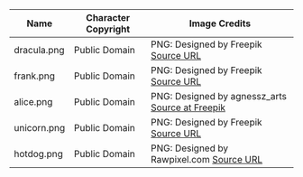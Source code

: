 | Name | Character Copyright | Image Credits |
|---|---|---|
| dracula.png | Public Domain | PNG: Designed by Freepik [Source URL](https://www.freepik.com/free-vector/colorful-halloween-vampire-character-collection-with-flat-design_2966700.htm) |
| frank.png| Public Domain | PNG: Designed by Freepik [Source URL](https://www.freepik.com/free-vector/creepy-halloween-background-with-realistic-design_2848603.htm) |
| alice.png | Public Domain |PNG: Designed by agnessz_arts [Source at Freepik](https://www.freepik.com/free-vector/fairy-tales-princesses-collection_1070362.htm)|
|unicorn.png| Public Domain | PNG: Designed by Freepik [Source URL](https://www.freepik.com/free-vector/purple-unicorn-background-with-hand-drawn-clouds_1230847.htm)|
| hotdog.png | Public Domain | PNG: Designed by Rawpixel.com [Source URL](https://www.freepik.com/free-vector/hot-dog_3232387.htm)|